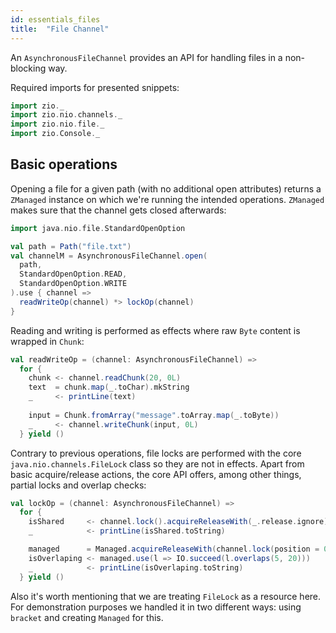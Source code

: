 ```yaml
---
id: essentials_files
title:  "File Channel"
---
```


An `AsynchronousFileChannel` provides an API for handling files in a non-blocking way.

Required imports for presented snippets:

```scala mdoc:silent
import zio._
import zio.nio.channels._
import zio.nio.file._
import zio.Console._
```

## Basic operations 

Opening a file for a given path (with no additional open attributes) returns a `ZManaged` instance on which we're running the intended operations. `ZManaged` makes sure that the channel gets closed afterwards:

```scala mdoc:silent
import java.nio.file.StandardOpenOption

val path = Path("file.txt")
val channelM = AsynchronousFileChannel.open(
  path, 
  StandardOpenOption.READ,
  StandardOpenOption.WRITE
).use { channel =>
  readWriteOp(channel) *> lockOp(channel)
}
```

Reading and writing is performed as effects where raw `Byte` content is wrapped in `Chunk`:

```scala mdoc:silent
val readWriteOp = (channel: AsynchronousFileChannel) =>
  for {
    chunk <- channel.readChunk(20, 0L)
    text  = chunk.map(_.toChar).mkString
    _     <- printLine(text)
  
    input = Chunk.fromArray("message".toArray.map(_.toByte))
    _     <- channel.writeChunk(input, 0L)
  } yield ()
```

Contrary to previous operations, file locks are performed with the core `java.nio.channels.FileLock` class so
they are not in effects. Apart from basic acquire/release actions, the core API offers, among other things, partial locks and overlap checks:

```scala mdoc:silent
val lockOp = (channel: AsynchronousFileChannel) =>
  for {
    isShared     <- channel.lock().acquireReleaseWith(_.release.ignore)(l => IO.succeed(l.isShared))
    _            <- printLine(isShared.toString)                                      // false

    managed      = Managed.acquireReleaseWith(channel.lock(position = 0, size = 10, shared = false))(_.release.ignore)
    isOverlaping <- managed.use(l => IO.succeed(l.overlaps(5, 20)))
    _            <- printLine(isOverlaping.toString)                                  // true
  } yield ()
```

Also it's worth mentioning that we are treating `FileLock` as a resource here. 
For demonstration purposes we handled it in two different ways: using `bracket` and creating `Managed` for this.
